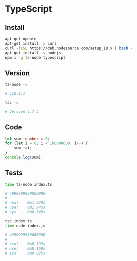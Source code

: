 # TypeScript

## Install

```bash
apt-get update
apt-get install -y curl
curl -fsSL https://deb.nodesource.com/setup_18.x | bash -
apt-get install -y nodejs
npm i -g ts-node typescript
```

## Version

```bash
ts-node -v

# v10.8.1

tsc -v

# Version 4.7.4
```

## Code

```ts
let sum: number = 0;
for (let i = 0; i < 100000000; i++) {
    sum +=i;
}
console.log(sum);
```

## Tests

```bash
time ts-node index.ts

# 4999999950000000
# 
# real    0m1.230s
# user    0m1.945s
# sys     0m0.346s
```

```bash
tsc index.ts
time node index.js

# 4999999950000000
# 
# real    0m0.193s
# user    0m0.169s
# sys     0m0.025s
```
